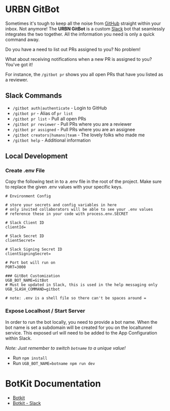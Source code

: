 # URBN GitBot

Sometimes it's tough to keep all the noise from [GitHub](https://www.github.com) straight within your inbox. Not anymore! The **URBN GitBot** is a custom [Slack](https://www.slack.com) bot that seamlessly integrates the two together. All the information you need is only a quick command away.

Do you have a need to list out PRs assigned to you? No problem!

What about receiving notifications when a new PR is assigned to you? You've got it!

For instance, the `/gitbot pr` shows you all open PRs that have you listed as a reviewer.

## Slack Commands

* `/gitbot auth|authenticate` - Login to GitHub
* `/gitbot pr` - Alias of `pr list`
* `/gitbot pr list` - Pull all open PRs
* `/gitbot pr reviewer` - Pull PRs where you are a reviewer
* `/gitbot pr assigned` - Pull PRs where you are an assignee
* `/gitbot creators|humans|team` - The lovely folks who made me
* `/gitbot help` - Additional information

## Local Development

### Create .env File

Copy the following text in to a .env file in the root of the project. Make sure to replace the given .env values with your specific keys.

```
# Environment Config

# store your secrets and config variables in here
# only invited collaborators will be able to see your .env values
# reference these in your code with process.env.SECRET

# Slack Client ID
clientId=

# Slack Secret ID
clientSecret=

# Slack Signing Secret ID
clientSigningSecret=

# Port bot will run on
PORT=3000

### GitBot Customization
UGB_BOT_NAME=GitBot
# Must be updated in Slack, this is used in the help messaging only
UGB_SLASH_COMMAND=gitbot

# note: .env is a shell file so there can't be spaces around =
```

### Expose Localhost / Start Server

In order to run the bot locally, you need to provide a bot name. When the bot name is set a subdomain will be created for you on the localtunnel service. This exposed url will need to be added to the App Configuration within Slack.

*Note: Just remember to switch `botname` to a unique value!*

* Run `npm install`
* Run `UGB_BOT_NAME=botname npm run dev`

# BotKit Documentation
* [Botkit](./BotKit.md)
* [Botkit - Slack](./BotKit-Slack.md)
